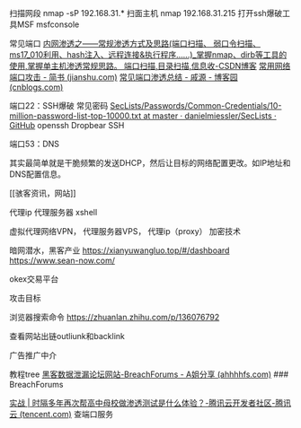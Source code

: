 
扫描网段
nmap -sP 192.168.31.*
扫面主机
nmap 192.168.31.215
打开ssh爆破工具MSF
msfconsole

常见端口
[内网渗透之——常规渗透方式及思路(端口扫描、 弱口令扫描、ms17_010利用、hash注入、远程连接&执行程序......)_掌握nmap、dirb等工具的使用,掌握单主机渗透常规思路。 端口扫描,目录扫描,信息收-CSDN博客](https://blog.csdn.net/wsnbbz/article/details/105102705)
[常用网络端口攻击 - 简书 (jianshu.com)](https://www.jianshu.com/p/8bf81ccb9aa6)
[常见端口渗透总结 - 戚源 - 博客园 (cnblogs.com)](https://www.cnblogs.com/qi-yuan/p/13875567.html)



端口22：SSH爆破
	常见密码
	[SecLists/Passwords/Common-Credentials/10-million-password-list-top-10000.txt at master · danielmiessler/SecLists · GitHub](https://github.com/danielmiessler/SecLists/blob/master/Passwords/Common-Credentials/10-million-password-list-top-10000.txt)
	openssh
	Dropbear SSH
	
端口53：DNS


其实最简单就是干脆频繁的发送DHCP，然后让目标的网络配置更改。如IP地址和DNS配置信息。


[[骇客资讯，网站]]

代理ip
代理服务器
xshell

虚拟代理网络VPN，
代理服务器VPS，
代理ip（proxy）
加密技术

暗网潜水，黑客产业
https://xianyuwangluo.top/#/dashboard
https://www.sean-now.com/

okex交易平台

攻击目标

浏览器搜索命令
https://zhuanlan.zhihu.com/p/136076792

查看网站出链outliunk和backlink

广告推广中介

教程tree
	[黑客数据泄漏论坛网站-BreachForums - A姐分享 (ahhhhfs.com)](https://www.ahhhhfs.com/35343/)
	### BreachForums


[实战 | 时隔多年再次帮高中母校做渗透测试是什么体验？-腾讯云开发者社区-腾讯云 (tencent.com)](https://cloud.tencent.com/developer/article/2204669)
查端口服务
